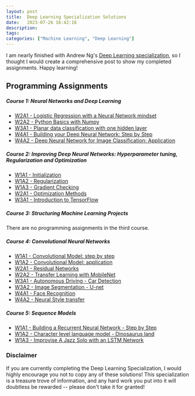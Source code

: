 ```yaml
---
layout: post
title:  Deep Learning Specialization Solutions
date:   2023-07-26 16:42:16
description: 
tags: 
categories: ["Machine Learning", "Deep Learning"]
---
```


I am nearly finished with Andrew Ng's [Deep Learning specialization](https://www.coursera.org/specializations/deep-learning), so I thought I would create a comprehensive post to show my completed assignments. Happy learning! 

## Programming Assignments

##### Course 1: Neural Networks and Deep Learning

- [W2A1 - Logistic Regression with a Neural Network mindset](https://github.com/BMCARDONA/Deep-Learning-Specialization-Solutions/tree/main/1%20-%20Neural%20Networks%20and%20Deep%20Learning/week_2/logistic_regression_with_a_neural_network_mindset)
- [W2A2 - Python Basics with Numpy](https://github.com/BMCARDONA/Deep-Learning-Specialization-Solutions/tree/main/1%20-%20Neural%20Networks%20and%20Deep%20Learning/week_2/python_basics_with_numpy)
- [W3A1 - Planar data classification with one hidden layer](https://github.com/BMCARDONA/Deep-Learning-Specialization-Solutions/tree/main/1%20-%20Neural%20Networks%20and%20Deep%20Learning/week_3/planar_data_classification_with_one_hidden_layer)
- [W4A1 - Building your Deep Neural Network: Step by Step](https://github.com/BMCARDONA/Deep-Learning-Specialization-Solutions/tree/main/1%20-%20Neural%20Networks%20and%20Deep%20Learning/week_4/building_your_deep_neural_network)
- [W4A2 - Deep Neural Network for Image Classification: Application](https://github.com/BMCARDONA/Deep-Learning-Specialization-Solutions/tree/main/1%20-%20Neural%20Networks%20and%20Deep%20Learning/week_4/deep_neural_network_application)

##### Course 2: Improving Deep Neural Networks: Hyperparameter tuning, Regularization and Optimization

- [W1A1 - Initialization](https://github.com/BMCARDONA/Deep-Learning-Specialization-Solutions/tree/main/2%20-%20Improving%20Deep%20Neural%20Networks%3A%20Hyperparameter%20Tuning%2C%20Regularization%2C%20and%20Optimization/week_1/1_initialization)
- [W1A2 - Regularization](https://github.com/BMCARDONA/Deep-Learning-Specialization-Solutions/tree/main/2%20-%20Improving%20Deep%20Neural%20Networks%3A%20Hyperparameter%20Tuning%2C%20Regularization%2C%20and%20Optimization/week_1/2_regularization)
- [W1A3 - Gradient Checking](https://github.com/BMCARDONA/Deep-Learning-Specialization-Solutions/tree/main/2%20-%20Improving%20Deep%20Neural%20Networks%3A%20Hyperparameter%20Tuning%2C%20Regularization%2C%20and%20Optimization/week_1/3_gradient_checking)
- [W2A1 - Optimization Methods](https://github.com/BMCARDONA/Deep-Learning-Specialization-Solutions/tree/main/2%20-%20Improving%20Deep%20Neural%20Networks%3A%20Hyperparameter%20Tuning%2C%20Regularization%2C%20and%20Optimization/week_2/optimization_methods/graded_functions)
- [W3A1 - Introduction to TensorFlow](https://github.com/BMCARDONA/Deep-Learning-Specialization-Solutions/tree/main/2%20-%20Improving%20Deep%20Neural%20Networks%3A%20Hyperparameter%20Tuning%2C%20Regularization%2C%20and%20Optimization/week_3/tensorflow_introduction)

##### Course 3: Structuring Machine Learning Projects

There are no programming assignments in the third course. 

##### Course 4: Convolutional Neural Networks

- [W1A1 - Convolutional Model: step by step](https://github.com/BMCARDONA/Deep-Learning-Specialization-Solutions/tree/main/4%20-%20Convolutional%20Neural%20Networks/week_1/1_convolutional_model_step_by_step)
- [W1A2 - Convolutional Model: application](https://github.com/BMCARDONA/Deep-Learning-Specialization-Solutions/tree/main/4%20-%20Convolutional%20Neural%20Networks/week_1/2_convolutional_model_application)
- [W2A1 - Residual Networks](https://github.com/BMCARDONA/Deep-Learning-Specialization-Solutions/tree/main/4%20-%20Convolutional%20Neural%20Networks/week_2/residual_neural_networks)
- [W2A2 - Transfer Learning with MobileNet](https://github.com/BMCARDONA/Deep-Learning-Specialization-Solutions/tree/main/4%20-%20Convolutional%20Neural%20Networks/week_2/transfer_learning_with_Mobile_Net)
- [W3A1 - Autonomous Driving - Car Detection](https://github.com/BMCARDONA/Deep-Learning-Specialization-Solutions/tree/main/4%20-%20Convolutional%20Neural%20Networks/week_3/1_car_detection_with_yolo)
- [W3A2 - Image Segmentation - U-net](https://github.com/BMCARDONA/Deep-Learning-Specialization-Solutions/tree/main/4%20-%20Convolutional%20Neural%20Networks/week_3/2_image_segmentation_with_u_net)
- [W4A1 - Face Recognition](https://github.com/BMCARDONA/Deep-Learning-Specialization-Solutions/tree/main/4%20-%20Convolutional%20Neural%20Networks/week_4/1_face_recognition)
- [W4A2 - Neural Style transfer](https://github.com/BMCARDONA/Deep-Learning-Specialization-Solutions/tree/main/4%20-%20Convolutional%20Neural%20Networks/week_4/2_art_generation_with_neural_style_transfer)

##### Course 5: Sequence Models

- [W1A1 - Building a Recurrent Neural Network - Step by Step](https://github.com/BMCARDONA/Deep-Learning-Specialization-Solutions/tree/main/5%20-%20Sequence%20Models/week_1/1_building_your_recurrent_neural_network_step_by_step)
- [W1A2 - Character level language model - Dinosaurus land](https://github.com/BMCARDONA/Deep-Learning-Specialization-Solutions/tree/main/5%20-%20Sequence%20Models/week_1/2_dinosaur_island_character_level_language_modeling)
- [W1A3 - Improvise A Jazz Solo with an LSTM Network](https://github.com/BMCARDONA/Deep-Learning-Specialization-Solutions/tree/main/5%20-%20Sequence%20Models/week_1/3_jazz_improvisation_with_LSTM)

### Disclaimer

If you are currently completing the Deep Learning Specialization, I would highly encourage you not to copy any of these solutions! This specialization is a treasure trove of information, and any hard work you put into it will doubtless be rewarded -- please don't take it for granted!
